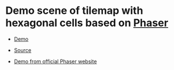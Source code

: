 
# Demo scene of tilemap with hexagonal cells based on [Phaser](https://phaser.io/)

* [Demo](https://alexnd.github.io/phaser-hextilemap/map-hex.html)

* [Source](https://github.com/alexnd/phaser-hextilemap/)

* [Demo from official Phaser website](https://phaser.io/examples/v3/view/tilemap/isometric/hexagonal-test)

